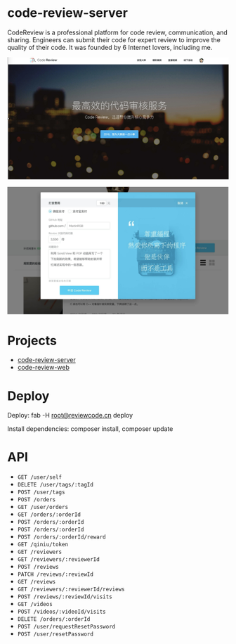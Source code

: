 # code-review-server

 CodeReview is a professional platform for code review, communication, and sharing. Engineers can submit their code for expert review to improve the quality of their code. It was founded by 6 Internet lovers, including me.

![img](./img/cr1.jpg)

![img](./img/cr2.jpg)

# Projects

* [code-review-server](https://github.com/lzwjava/code-review-server)
* [code-review-web](https://github.com/lzwjava/code-review-web)

# Deploy

Deploy: fab -H root@reviewcode.cn deploy

Install dependencies: composer install, composer update

# API

- `GET /user/self`
- `DELETE /user/tags/:tagId`
- `POST /user/tags`
- `POST /orders`
- `GET /user/orders`
- `GET /orders/:orderId`
- `POST /orders/:orderId`
- `POST /orders/:orderId`
- `POST /orders/:orderId/reward`
- `GET /qiniu/token`
- `GET /reviewers`
- `GET /reviewers/:reviewerId`
- `POST /reviews`
- `PATCH /reviews/:reviewId`
- `GET /reviews`
- `GET /reviewers/:reviewerId/reviews`
- `POST /reviews/:reviewId/visits`
- `GET /videos`
- `POST /videos/:videoId/visits`
- `DELETE /orders/:orderId`
- `POST /user/requestResetPassword`
- `POST /user/resetPassword`


